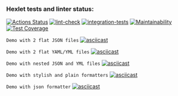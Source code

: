 ### Hexlet tests and linter status:
[![Actions Status](https://github.com/Aintdead86/frontend-project-lvl2/workflows/hexlet-check/badge.svg)](https://github.com/Aintdead86/frontend-project-lvl2/actions)
[![lint-check](https://github.com/Aintdead86/frontend-project-lvl2/actions/workflows/lint-check.yml/badge.svg)](https://github.com/Aintdead86/frontend-project-lvl2/actions/workflows/lint-check.yml)
[![integration-tests](https://github.com/Aintdead86/frontend-project-lvl2/actions/workflows/integration-tests.yml/badge.svg)](https://github.com/Aintdead86/frontend-project-lvl2/actions/workflows/integration-tests.yml)
[![Maintainability](https://api.codeclimate.com/v1/badges/23f303fa5988fe300f6a/maintainability)](https://codeclimate.com/github/Aintdead86/frontend-project-lvl2/maintainability)
[![Test Coverage](https://api.codeclimate.com/v1/badges/23f303fa5988fe300f6a/test_coverage)](https://codeclimate.com/github/Aintdead86/frontend-project-lvl2/test_coverage)

```Demo with 2 flat JSON files```
[![asciicast](https://asciinema.org/a/sEwrjwTCWoSWFafWkQM4RYUWi.svg)](https://asciinema.org/a/sEwrjwTCWoSWFafWkQM4RYUWi)

```Demo with 2 flat YAML/YML files```
[![asciicast](https://asciinema.org/a/xBnr4WboOCiHxWzpnG0VElFYb.svg)](https://asciinema.org/a/xBnr4WboOCiHxWzpnG0VElFYb)

```Demo with nested JSON and YML files```
[![asciicast](https://asciinema.org/a/pcgN6yd9UTGeBgk12pqqLgLZy.svg)](https://asciinema.org/a/pcgN6yd9UTGeBgk12pqqLgLZy)

```Demo with stylish and plain formatters```
[![asciicast](https://asciinema.org/a/Ky7g9yOrTCd5nuWUPsQvc8Mit.svg)](https://asciinema.org/a/Ky7g9yOrTCd5nuWUPsQvc8Mit)

```Demo with json formatter```
[![asciicast](https://asciinema.org/a/McmihpiCUQ7XuCD7WLsYuPlnl.svg)](https://asciinema.org/a/McmihpiCUQ7XuCD7WLsYuPlnl)